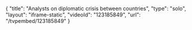{
    "title": "Analysts on diplomatic crisis between countries",
    "type": "solo",
    "layout": "iframe-static",
    "videoId": "123185849",
    "url": "\/tvpembed\/123185849"
}